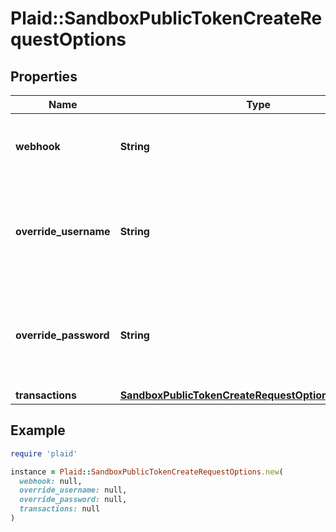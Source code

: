 # Plaid::SandboxPublicTokenCreateRequestOptions

## Properties

| Name | Type | Description | Notes |
| ---- | ---- | ----------- | ----- |
| **webhook** | **String** | Specify a webhook to associate with the new Item. | [optional] |
| **override_username** | **String** | Test username to use for the creation of the Sandbox Item. Default value is &#x60;user_good&#x60;. | [optional][default to &#39;user_good&#39;] |
| **override_password** | **String** | Test password to use for the creation of the Sandbox Item. Default value is &#x60;pass_good&#x60;. | [optional][default to &#39;pass_good&#39;] |
| **transactions** | [**SandboxPublicTokenCreateRequestOptionsTransactions**](SandboxPublicTokenCreateRequestOptionsTransactions.md) |  | [optional] |

## Example

```ruby
require 'plaid'

instance = Plaid::SandboxPublicTokenCreateRequestOptions.new(
  webhook: null,
  override_username: null,
  override_password: null,
  transactions: null
)
```

